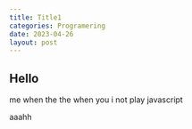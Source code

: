 ```yaml
---
title: Title1
categories: Programering
date: 2023-04-26
layout: post
---
```


## Hello

me when the the when you i not play javascript

aaahh